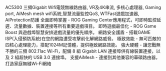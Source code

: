 AC5300 三頻Gigabit Wifi電競無線路由器, VR及4K串流, 多核心處理器, Gaming port, AiMesh mesh wifi系統,智慧流量監控QoS, WTFast遊戲加速器, AiProtection防護
全面即時掌握 - ROG Gaming Center應用程式，可即時監控延遲、流量數據、裝置連接等所有重要遊戲項目。
即時遊戲最佳化 - ROG Game Boost 與遊戲埠智慧安排遊戲流量的優先順序。
網路安全護盾 - 搭載GAME ISP(入侵預防系統)在您的網路遭受攻擊前化解網路威脅。
極致效能 - 無可匹敵的四核心處理能力，搭配1024M記憶體，提供極致網路效能。
強大硬體 - 讓您戰無不勝的三頻 802.11ac Wi-Fi，配備 8 組 Gigabit LAN 連接埠供有線裝置連接，以及 2 組超快的 USB 3.0 連接埠。
支援AiMesh - 連接到其他兼容的華碩路由器，打造家庭無縫Wi-Fi網絡